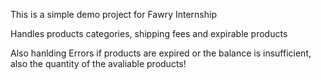 This is a simple demo project for Fawry Internship

Handles products categories, shipping fees and expirable products

Also hanlding Errors if products are expired or the balance is insufficient, also the quantity of the avaliable products!  
